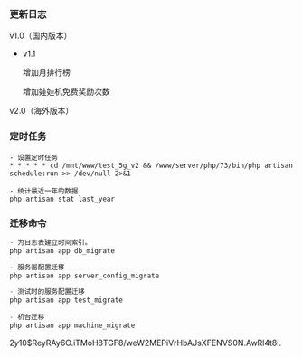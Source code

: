 ### 更新日志



v1.0（国内版本）

- v1.1

  增加月排行榜

  增加娃娃机免费奖励次数





v2.0（海外版本）





### 定时任务

```
- 设置定时任务
* * * * * cd /mnt/www/test_5g_v2 && /www/server/php/73/bin/php artisan schedule:run >> /dev/null 2>&1

- 统计最近一年的数据
php artisan stat last_year
```



### 迁移命令

```php
- 为日志表建立时间索引。
php artisan app db_migrate

- 服务器配置迁移
php artisan app server_config_migrate

- 测试时的服务配置迁移
php artisan app test_migrate
    
- 机台迁移
php artisan app machine_migrate
```




$2y$10$ReyRAy6O.iTMoH8TGF8/weW2MEPiVrHbAJsXFENVS0N.AwRl4t8i.
